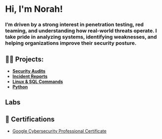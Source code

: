<h1>Hi, I'm Norah! <br/>
  <h3>I’m driven by a strong interest in penetration testing, red teaming, and understanding how real-world threats operate. I take pride in analyzing systems, identifying weaknesses, and helping organizations improve their security posture.</a>

<h2>👩‍💻 Projects:</h2>

- <b>[Security Audits](https://github.com/norahberger/security-audits.git)</b>
- <b>[Incident Reports](https://github.com/norahberger/Incident-reports.git)</b>
- <b>[Linux & SQL Commands](https://github.com/norahberger/Linux-SQL.git)</b>
- <b>[Python]( )</b>


<h2>Labs</h2>

<h2>📄 Certifications</h2>

- [Google Cybersecurity Professional Certificate](https://coursera.org/share/6f1482b6a2bad38cb102a49f65021d35)
